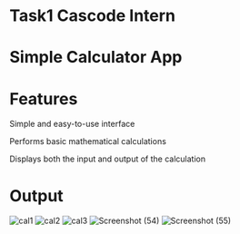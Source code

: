 # Task1 Cascode Intern 

# Simple Calculator App

# Features
Simple and easy-to-use interface  

Performs basic mathematical calculations  

Displays both the input and output of the calculation
# Output
![cal1](https://user-images.githubusercontent.com/113511921/232098751-0ede38d8-5bc7-4d77-a329-32b3e31ca387.png)
![cal2](https://user-images.githubusercontent.com/113511921/232098754-15ddbd43-5d57-4b67-a64f-8ab2b5f16196.png)
![cal3](https://user-images.githubusercontent.com/113511921/232098772-8a9b87e0-a47c-438d-9f4a-66d4b12194cf.png)
![Screenshot (54)](https://user-images.githubusercontent.com/113511921/232098783-98e8098f-a253-48c2-af9d-c5740612d01a.png)
![Screenshot (55)](https://user-images.githubusercontent.com/113511921/232098796-83eaac33-886c-4349-a147-6d602dab8a34.png)
